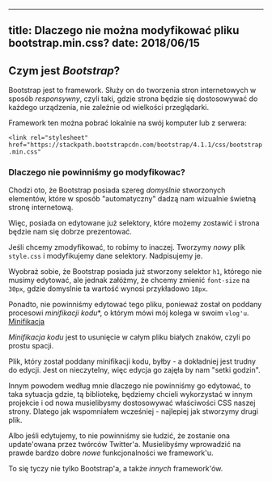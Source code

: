 ----
title: Dlaczego nie można modyfikować pliku bootstrap.min.css?
date: 2018/06/15
----

## Czym jest *Bootstrap*?

Bootstrap jest to framework. Służy on do tworzenia stron internetowych w sposób
*responsywny*, czyli taki, gdzie strona będzie się dostosowywać do każdego
urządzenia, nie zależnie od wielkości przeglądarki.

Framework ten można pobrać lokalnie na swój komputer lub z serwera:

`<link rel="stylesheet" href="https://stackpath.bootstrapcdn.com/bootstrap/4.1.1/css/bootstrap.min.css"`

### Dlaczego nie powinniśmy go modyfikowac?

Chodzi oto, że Bootstrap posiada szereg *domyślnie* stworzonych elementów,
które w sposób "automatyczny" dadzą nam wizualnie świetną stronę internetową.

Więc, posiada on edytowane już selektory, które możemy zostawić
i strona będzie nam się dobrze prezentować.

Jeśli chcemy zmodyfikować, to robimy to inaczej. Tworzymy *nowy* plik
`style.css` i modyfikujemy dane selektory. Nadpisujemy je.

Wyobraż sobie, że Bootstrap posiada już stworzony selektor `h1`, którego
nie musimy edytować, ale jednak załóżmy, że chcemy zmienić `font-size` na
`30px`, gdzie domyslnie ta wartość wynosi przykładowo `18px`.

Ponadto, nie powinniśmy edytować tego pliku, ponieważ został on poddany
procesowi *minifikacji kodu**, o którym mówi mój kolega w swoim `vlog'u`.
[Minifikacja ](https://www.youtube.com/watch?v=8Mhvn2jImwI&t=4s)

*Minifikacja kodu* jest to usunięcie w całym pliku białych znaków, czyli
po prostu spacji.

Plik, który został poddany minifikacji kodu, byłby - a dokładniej jest trudny
do edycji. Jest on nieczytelny, więc edycja go zajęła by nam "setki godzin".

Innym powodem według mnie dlaczego nie powinniśmy go edytować, to taka sytuacja
gdzie, tą bibliotekę, będziemy chcieli wykorzystać w innym projekcie i od nowa
musielibysmy dostosowywać właściwości CSS naszej strony. Dlatego jak wspomniałem
wcześniej - najlepiej jak stworzymy drugi plik.

Albo jeśli edytujemy, to nie powinniśmy sie łudzić, że zostanie ona update'owana
przez twórców Twitter'a. Musielibyśmy wprowadzić na prawde bardzo dobre
*nowe* funkcjonalności we framework'u.

To się tyczy nie tylko Bootstrap'a, a także *innych* framework'ów.
